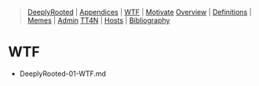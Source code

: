 [  this is a comment. ]::

<link href="styles.css" rel="stylesheet"></link>

> [DeeplyRooted](../DeeplyRooted.md) | [Appendices](./DeeplyRooted-00-Appendices.md) | [WTF](./DeeplyRooted-01-WTF.md) | [Motivate](./DeeplyRooted-02-Motivate.md) 
> [Overview](./DeeplyRooted-03-Overview.md) | [Definitions](./DeeplyRooted-04-Definitions.md) | [Memes](./DeeplyRooted-05-Memes.md) | [Admin](./DeeplyRooted-06-Admin.md) 
> [TT4N](./DeeplyRooted-07-TT4N.md) | [Hosts](./DeeplyRooted-08-Hosts.md) | [Bibliography](./DeeplyRooted-99-Bibliography.md) 

# WTF

- DeeplyRooted-01-WTF.md
